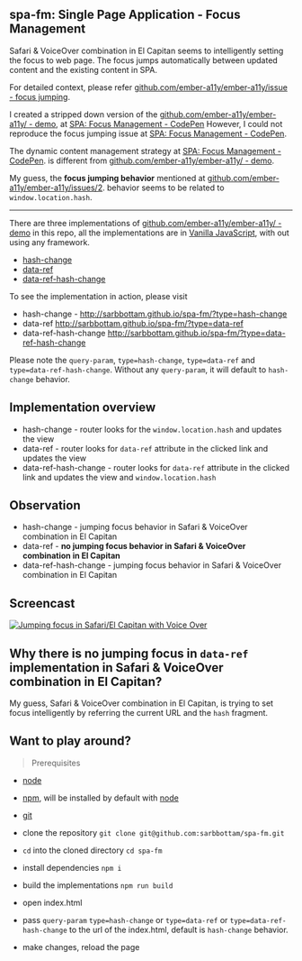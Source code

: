 spa-fm: Single Page Application - Focus Management
---

Safari & VoiceOver combination in El Capitan seems to intelligently setting the focus to web page.
The focus jumps automatically between updated content and the existing content in SPA.

For detailed context, please refer [github.com/ember-a11y/ember-a11y/issue - focus jumping](https://github.com/ember-a11y/ember-a11y/issues/2).

I created a stripped down version of the [github.com/ember-a11y/ember-a11y/ - demo](http://ember-a11y.github.io/ember-a11y/), at [SPA: Focus Management - CodePen](http://codepen.io/sarbbottam/full/OXPwdQ/)
However, I could not reproduce the focus jumping issue at [SPA: Focus Management - CodePen](http://codepen.io/sarbbottam/full/OXPwdQ/).

The dynamic content management strategy at [SPA: Focus Management - CodePen](http://codepen.io/sarbbottam/full/OXPwdQ/). is different from [github.com/ember-a11y/ember-a11y/ - demo](http://ember-a11y.github.io/ember-a11y/).

My guess, the **focus jumping behavior** mentioned at [github.com/ember-a11y/ember-a11y/issues/2](https://github.com/ember-a11y/ember-a11y/issues/2). behavior seems to be related to `window.location.hash`.

---

There are three implementations of [github.com/ember-a11y/ember-a11y/ - demo](http://ember-a11y.github.io/ember-a11y/) in this repo,
all the implementations are in [Vanilla JavaScript](http://vanilla-js.com/), with out using any framework.

* [hash-change](https://github.com/sarbbottam/spa-fm/tree/master/lib/vanilla/hash-change)
* [data-ref](https://github.com/sarbbottam/spa-fm/tree/master/lib/vanilla/data-ref)
* [data-ref-hash-change](https://github.com/sarbbottam/spa-fm/tree/master/lib/vanilla/data-ref-hash-change)

To see the implementation in action, please visit
* hash-change - http://sarbbottam.github.io/spa-fm/?type=hash-change
* data-ref http://sarbbottam.github.io/spa-fm/?type=data-ref
* data-ref-hash-change http://sarbbottam.github.io/spa-fm/?type=data-ref-hash-change

Please note the `query-param`, `type=hash-change`, `type=data-ref` and `type=data-ref-hash-change`. Without any `query-param`, it will default to `hash-change` behavior.

## Implementation overview

* hash-change - router looks for the `window.location.hash` and updates the view
* data-ref - router looks for `data-ref` attribute in the clicked link and updates the view
* data-ref-hash-change - router looks for `data-ref` attribute in the clicked link and updates the view and `window.location.hash`

## Observation

* hash-change - jumping focus behavior in Safari & VoiceOver combination in El Capitan
* data-ref - **no jumping focus behavior in Safari & VoiceOver combination in El Capitan**
* data-ref-hash-change - jumping focus behavior in Safari & VoiceOver combination in El Capitan

## Screencast

[![Jumping focus in Safari/El Capitan with Voice Over ](http://i.imgur.com/TUHX3GJ.png)](https://www.youtube.com/watch?v=hYIX24nA8qI)

## Why there is no jumping focus in `data-ref` implementation in Safari & VoiceOver combination in El Capitan?

My guess, Safari & VoiceOver combination in El Capitan, is trying to set focus intelligently by referring the current URL and the `hash` fragment.

## Want to play around?

>Prerequisites
- [node](https://nodejs.org/en/)
- [npm](https://www.npmjs.com/), will be installed by default with [node](https://nodejs.org/en/)
- [git](https://git-scm.com/book/en/v2/Getting-Started-Installing-Git)

- clone the repository `git clone git@github.com:sarbbottam/spa-fm.git`
- `cd` into the cloned directory `cd spa-fm`
- install dependencies `npm i`
- build the implementations `npm run build`
- open index.html
- pass `query-param` `type=hash-change` or `type=data-ref` or `type=data-ref-hash-change` to the url of the index.html, default is `hash-change` behavior.
- make changes, reload the page
